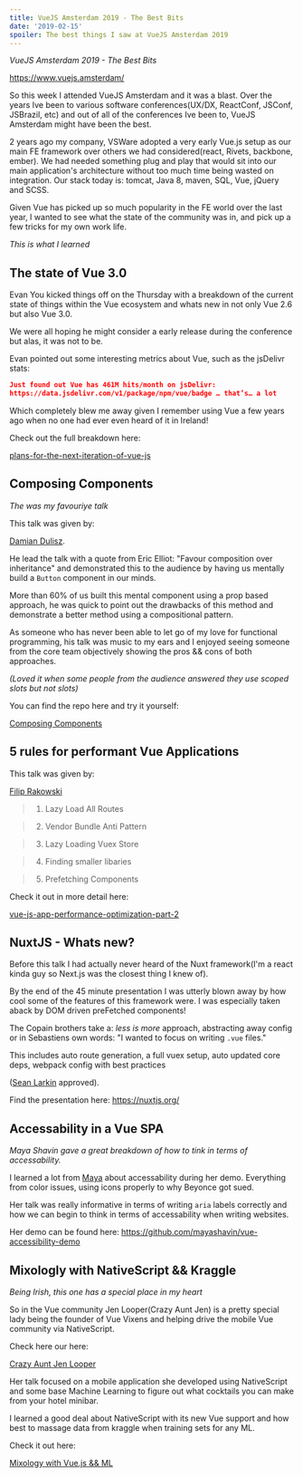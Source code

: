 ```yaml
---
title: VueJS Amsterdam 2019 - The Best Bits
date: '2019-02-15'
spoiler: The best things I saw at VueJS Amsterdam 2019
---
```


_VueJS Amsterdam 2019 - The Best Bits_

https://www.vuejs.amsterdam/

So this week I attended VueJS Amsterdam and it was a blast. Over the years Ive been to various software conferences(UX/DX, ReactConf, JSConf, JSBrazil, etc) and out of all of the conferences Ive been to, VueJS Amsterdam might have been the best.

2 years ago my company, VSWare adopted a very early Vue.js setup as our main FE framework over others we had considered(react, Rivets, backbone, ember). We had needed something plug and play that would sit into our main application's architecture without too much time being wasted on integration. Our stack today is: tomcat, Java 8, maven, SQL, Vue, jQuery and SCSS.

Given Vue has picked up so much popularity in the FE world over the last year, I wanted to see what the state of the community was in, and pick up a few tricks for my own work life.

_This is what I learned_

## The state of Vue 3.0

Evan You kicked things off on the Thursday with a breakdown of the current state of things within the Vue ecosystem and whats new in not only Vue 2.6 but also Vue 3.0.

We were all hoping he might consider a early release during the conference but alas, it was not to be.

Evan pointed out some interesting metrics about Vue, such as the jsDelivr stats:

```json
Just found out Vue has 461M hits/month on jsDelivr:
https://data.jsdelivr.com/v1/package/npm/vue/badge … that’s… a lot
```

Which completely blew me away given I remember using Vue a few years ago when no one had ever even heard of it in Ireland!

Check out the full breakdown here:

[plans-for-the-next-iteration-of-vue-js](https://medium.com/the-vue-point/plans-for-the-next-iteration-of-vue-js-777ffea6fabf)

## Composing Components

_The was my favouriye talk_

This talk was given by:

[Damian Dulisz](https://twitter.com/DamianDulisz).

He lead the talk with a quote from Eric Elliot: "Favour composition over inheritance" and demonstrated this to the audience by having us mentally build a `Button` component in our minds.

More than 60% of us built this mental component using a prop based approach, he was quick to point out the drawbacks of this method and demonstrate a better method using a compositional pattern.

As someone who has never been able to let go of my love for functional programming, his talk was music to my ears and I enjoyed seeing someone from the core team objectively showing the pros && cons of both approaches.

_(Loved it when some people from the audience answered they use scoped slots but not slots)_

You can find the repo here and try it yourself:

[Composing Components](https://github.com/shentao/composing-components)

## 5 rules for performant Vue Applications

This talk was given by:

[Filip Rakowski](https://twitter.com/filrakowski)

> 1. Lazy Load All Routes

> 2. Vendor Bundle Anti Pattern

> 3. Lazy Loading Vuex Store

> 4. Finding smaller libaries

> 5. Prefetching Components

Check it out in more detail here:

[vue-js-app-performance-optimization-part-2](https://itnext.io/vue-js-app-performance-optimization-part-2-lazy-loading-routes-and-vendor-bundle-anti-pattern-4a62236e09f9)

## NuxtJS - Whats new?

Before this talk I had actually never heard of the Nuxt framework(I'm a react kinda guy so Next.js was the closest thing I knew of).

By the end of the 45 minute presentation I was utterly blown away by how cool some of the features of this framework were. I was especially taken aback by DOM driven preFetched components!

The Copain brothers take a: _less is more_ approach, abstracting away config or in Sebastiens own words: "I wanted to focus on writing `.vue` files."

This includes auto route generation, a full vuex setup, auto updated core deps, webpack config with best practices

([Sean Larkin](https://twitter.com/TheLarkInn) approved).

Find the presentation here: https://nuxtjs.org/

## Accessability in a Vue SPA

_Maya Shavin gave a great breakdown of how to tink in terms of accessability._

I learned a lot from [Maya](https://twitter.com/mayashavin) about accessability during her demo. Everything from color issues, using icons properly to why Beyonce got sued.

Her talk was really informative in terms of writing `aria` labels correctly and how we can begin to think in terms of accessability when writing websites.

Her demo can be found here: https://github.com/mayashavin/vue-accessibility-demo

## Mixologly with NativeScript && Kraggle

_Being Irish, this one has a special place in my heart_

So in the Vue community Jen Looper(Crazy Aunt Jen) is a pretty special lady being the founder of Vue Vixens and helping drive the mobile Vue community via NativeScript.

Check here our here:

[Crazy Aunt Jen Looper](https://twitter.com/jenlooper)

Her talk focused on a mobile application she developed using NativeScript and some base Machine Learning to figure out what cocktails you can make from your hotel minibar.

I learned a good deal about NativeScript with its new Vue support and how best to massage data from kraggle when training sets for any ML.

Check it out here:

[Mixology with Vue.js && ML](https://slides.com/telerikdevrel/minibar#/)
